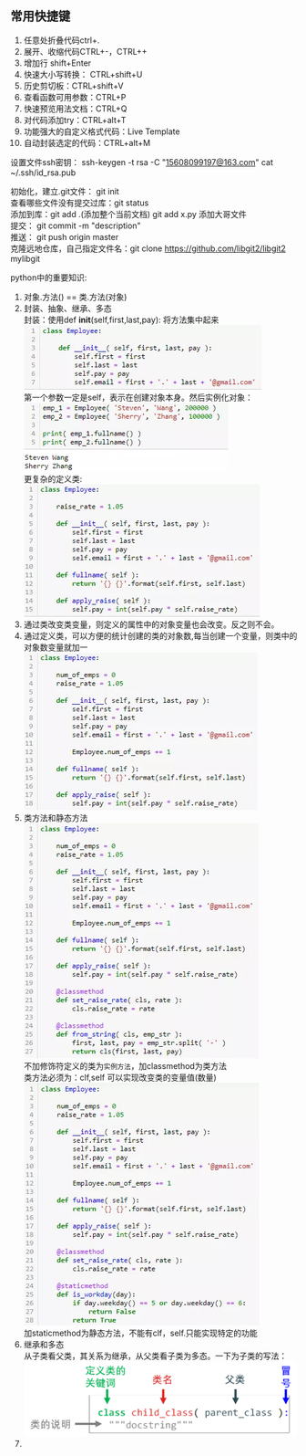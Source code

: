## 常用快捷键
1. 任意处折叠代码ctrl+.
2. 展开、收缩代码CTRL+-，CTRL++
3. 增加行 shift+Enter
4. 快速大小写转换： CTRL+shift+U
5. 历史剪切板：CTRL+shift+V
6. 查看函数可用参数：CTRL+P
7. 快速预览用法文档：CTRL+Q
8. 对代码添加try：CTRL+alt+T
9. 功能强大的自定义格式代码：Live Template 
10. 自动封装选定的代码：CTRL+alt+M 

设置文件ssh密钥：
ssh-keygen -t rsa -C "15608099197@163.com"
cat ~/.ssh/id_rsa.pub

初始化，建立.git文件： git init  
查看哪些文件没有提交过库：git status  
添加到库：git add .(添加整个当前文档) git add x.py 添加大哥文件  
提交： git commit -m "description"  
推送： git push origin master  
克隆远地仓库，自己指定文件名：git clone https://github.com/libgit2/libgit2 mylibgit  


python中的重要知识:
1. 对象.方法() == 类.方法(对象)
2. 封装、抽象、继承、多态  
封装：使用def __init__(self,first,last,pay):   将方法集中起来   
![Image text](fz.png)  
第一个参数一定是self，表示在创建对象本身。然后实例化对象：    
![avatar](slh.png)  
更复杂的定义类:  
![Image](slh2.png)
3. 通过类改变类变量，则定义的属性中的对象变量也会改变。反之则不会。
4. 通过定义类，可以方便的统计创建的类的对象数,每当创建一个变量，则类中的对象数变量就加一  
![jj](lei_jj.png)
5. 类方法和静态方法  
![](leijing.png)  
不加修饰符定义的类为`实例方法`，加classmethod为类方法   
类方法必须为：clf,self 可以实现改变类的变量值(数量)  
![](静态方法.png)  
加staticmethod为静态方法，不能有clf，self.只能实现特定的功能
6. 继承和多态  
从子类看父类，其关系为继承，从父类看子类为多态。一下为子类的写法：  
![](继承.png)
7. 

